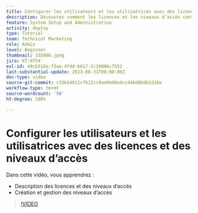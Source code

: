 ```yaml
---
title: Configurer les utilisateurs et les utilisatrices avec des licences et des niveaux d’accès
description: Découvrez comment les licences et les niveaux d’accès contrôlent ce à quoi les utilisateurs et les utilisatrices ont accès. Découvrez comment les fonctions sont utilisées dans le système.
feature: System Setup and Administration
activity: deploy
type: Tutorial
team: Technical Marketing
role: Admin
level: Beginner
thumbnail: 335066.jpeg
jira: KT-8754
exl-id: 49cb518a-f3ae-4fdd-b617-2c19006c7552
last-substantial-update: 2023-08-31T00:00:00Z
doc-type: video
source-git-commit: c33b14b11cf612cc9ae06d0e4cc446d0bdb2d18e
workflow-type: tm+mt
source-wordcount: '56'
ht-degree: 100%

---
```


# Configurer les utilisateurs et les utilisatrices avec des licences et des niveaux d’accès

Dans cette vidéo, vous apprendrez :

* Description des licences et des niveaux d’accès
* Création et gestion des niveaux d’accès

>[!VIDEO](https://video.tv.adobe.com/v/335066/?quality=12&learn=on)
